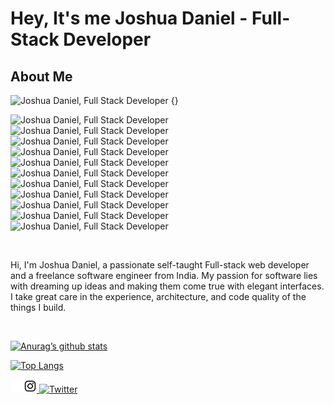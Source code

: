 # Hey, It's me Joshua Daniel - Full-Stack Developer

## About Me

![Joshua Daniel, Full Stack Developer](https://github.com/joshuadaniel-8090/ReadMe/assets/85048311/83f8e1ea-119a-46c1-a074-5e04ab34b69f)
{}
<br>

<p align="center">



![Joshua Daniel, Full Stack Developer](https://img.shields.io/badge/typescript-%23007ACC.svg?style=for-the-badge&logo=typescript&logoColor=white)
![Joshua Daniel, Full Stack Developer](https://img.shields.io/badge/c-%2300599C.svg?style=for-the-badge&logo=c&logoColor=white)
![Joshua Daniel, Full Stack Developer](https://img.shields.io/badge/javascript-%23323330.svg?style=for-the-badge&logo=javascript&logoColor=%23F7DF1E)
![Joshua Daniel, Full Stack Developer](https://img.shields.io/badge/mysql-%2300f.svg?style=for-the-badge&logo=mysql&logoColor=white)
![Joshua Daniel, Full Stack Developer](https://img.shields.io/badge/figma-%23F24E1E.svg?style=for-the-badge&logo=figma&logoColor=white)
![Joshua Daniel, Full Stack Developer](https://img.shields.io/badge/FastAPI-005571?style=for-the-badge&logo=fastapi)
![Joshua Daniel, Full Stack Developer](https://img.shields.io/badge/node.js-6DA55F?style=for-the-badge&logo=node.js&logoColor=white)
![Joshua Daniel, Full Stack Developer](https://img.shields.io/badge/tailwindcss-%2338B2AC.svg?style=for-the-badge&logo=tailwind-css&logoColor=white)
![Joshua Daniel, Full Stack Developer](https://img.shields.io/badge/vite-%23646CFF.svg?style=for-the-badge&logo=vite&logoColor=white)
![Joshua Daniel, Full Stack Developer](https://img.shields.io/badge/python-3670A0?style=for-the-badge&logo=python&logoColor=ffdd54)
![Joshua Daniel, Full Stack Developer](https://img.shields.io/badge/python-3670A0?style=for-the-badge&logo=python&logoColor=ffdd54)

</p>

<br>

Hi, I'm Joshua Daniel, a passionate self-taught Full-stack web developer and a freelance software engineer from India. My passion for software lies with dreaming up ideas and making them come true with elegant interfaces. I take great care in the experience, architecture, and code quality of the things I build.

<br>

[![Anurag’s github stats](https://github-readme-stats.vercel.app/api?username=joshuadaniel-8090&show_icons=true&theme=tokyonight&hide_rank=true)](https://github.com/joshuadaniel-8090)

[![Top Langs](https://github-readme-stats.vercel.app/api/top-langs/?username=joshuadaniel-8090&layout=compact)](https://github.com/joshuadaniel-8090)

<span>

<a href ="https://www.linkedin.com/in/joshua-daniel-in/">
    <img align = "left" padding="10px" src = "pngegg (1).png"  alt="logo" width = "21px">
</a>

<a href ="https://www.instagram.com/joshua___daniel">
    <img padding="10px" src = "insta logo.jpg"  alt="logo" width = "21px">
</a>

<a href="https://twitter.com/intent/follow screen_name=joshua___danieI">
    <img src="https://img.shields.io/twitter/follow/Joshua Daniel?style=social&logo=" alt="Twitter">
</a>

</span>
